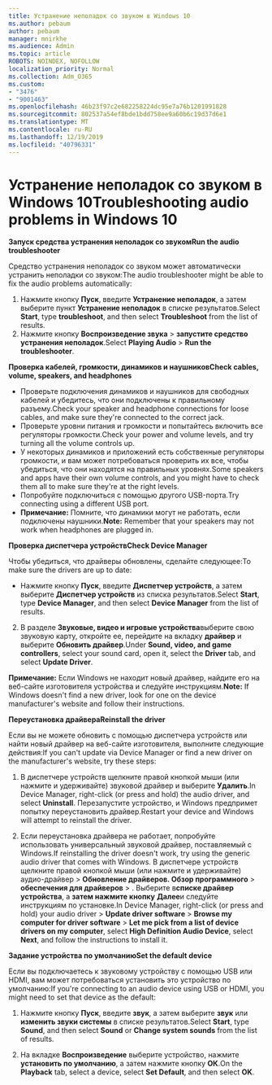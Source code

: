 ```yaml
---
title: Устранение неполадок со звуком в Windows 10
ms.author: pebaum
author: pebaum
manager: mnirkhe
ms.audience: Admin
ms.topic: article
ROBOTS: NOINDEX, NOFOLLOW
localization_priority: Normal
ms.collection: Adm_O365
ms.custom:
- "3476"
- "9001463"
ms.openlocfilehash: 46b23f97c2e682258224dc95e7a76b1201991828
ms.sourcegitcommit: 802537a54ef8bde1bdd758ee9a60b6c19d37d6e1
ms.translationtype: MT
ms.contentlocale: ru-RU
ms.lasthandoff: 12/19/2019
ms.locfileid: "40796331"
---
```

# <a name="troubleshooting-audio-problems-in-windows-10"></a><span data-ttu-id="19c74-102">Устранение неполадок со звуком в Windows 10</span><span class="sxs-lookup"><span data-stu-id="19c74-102">Troubleshooting audio problems in Windows 10</span></span>

<span data-ttu-id="19c74-103">**Запуск средства устранения неполадок со звуком**</span><span class="sxs-lookup"><span data-stu-id="19c74-103">**Run the audio troubleshooter**</span></span>

<span data-ttu-id="19c74-104">Средство устранения неполадок со звуком может автоматически устранить неполадки со звуком:</span><span class="sxs-lookup"><span data-stu-id="19c74-104">The audio troubleshooter might be able to fix the audio problems automatically:</span></span> 

1. <span data-ttu-id="19c74-105">Нажмите кнопку **Пуск**, введите **Устранение неполадок**, а затем выберите пункт **Устранение неполадок** в списке результатов.</span><span class="sxs-lookup"><span data-stu-id="19c74-105">Select **Start**, type **troubleshoot**, and then select **Troubleshoot** from the list of results.</span></span> 
2. <span data-ttu-id="19c74-106">Нажмите кнопку **Воспроизведение звука** > **запустите средство устранения неполадок**.</span><span class="sxs-lookup"><span data-stu-id="19c74-106">Select **Playing Audio** > **Run the troubleshooter**.</span></span>

<span data-ttu-id="19c74-107">**Проверка кабелей, громкости, динамиков и наушников**</span><span class="sxs-lookup"><span data-stu-id="19c74-107">**Check cables, volume, speakers, and headphones**</span></span>

- <span data-ttu-id="19c74-108">Проверьте подключения динамиков и наушников для свободных кабелей и убедитесь, что они подключены к правильному разъему.</span><span class="sxs-lookup"><span data-stu-id="19c74-108">Check your speaker and headphone connections for loose cables, and make sure they're connected to the correct jack.</span></span>
- <span data-ttu-id="19c74-109">Проверьте уровни питания и громкости и попытайтесь включить все регуляторы громкости.</span><span class="sxs-lookup"><span data-stu-id="19c74-109">Check your power and volume levels, and try turning all the volume controls up.</span></span>
- <span data-ttu-id="19c74-110">У некоторых динамиков и приложений есть собственные регуляторы громкости, и вам может потребоваться проверить их все, чтобы убедиться, что они находятся на правильных уровнях.</span><span class="sxs-lookup"><span data-stu-id="19c74-110">Some speakers and apps have their own volume controls, and you might have to check them all to make sure they're at the right levels.</span></span>
- <span data-ttu-id="19c74-111">Попробуйте подключиться с помощью другого USB-порта.</span><span class="sxs-lookup"><span data-stu-id="19c74-111">Try connecting using a different USB port.</span></span>
- <span data-ttu-id="19c74-112">**Примечание:** Помните, что динамики могут не работать, если подключены наушники.</span><span class="sxs-lookup"><span data-stu-id="19c74-112">**Note:** Remember that your speakers may not work when headphones are plugged in.</span></span>

<span data-ttu-id="19c74-113">**Проверка диспетчера устройств**</span><span class="sxs-lookup"><span data-stu-id="19c74-113">**Check Device Manager**</span></span>

<span data-ttu-id="19c74-114">Чтобы убедиться, что драйверы обновлены, сделайте следующее:</span><span class="sxs-lookup"><span data-stu-id="19c74-114">To make sure the drivers are up to date:</span></span>

- <span data-ttu-id="19c74-115">Нажмите кнопку **Пуск**, введите **Диспетчер устройств**, а затем выберите **Диспетчер устройств** из списка результатов.</span><span class="sxs-lookup"><span data-stu-id="19c74-115">Select **Start**, type **Device Manager**, and then select **Device Manager** from the list of results.</span></span>

2. <span data-ttu-id="19c74-116">В разделе **Звуковые, видео и игровые устройства**выберите свою звуковую карту, откройте ее, перейдите на вкладку **драйвер** и выберите **Обновить драйвер**.</span><span class="sxs-lookup"><span data-stu-id="19c74-116">Under **Sound, video, and game controllers**, select your sound card, open it, select the **Driver** tab, and select **Update Driver**.</span></span> 

<span data-ttu-id="19c74-117">**Примечание:** Если Windows не находит новый драйвер, найдите его на веб-сайте изготовителя устройства и следуйте инструкциям.</span><span class="sxs-lookup"><span data-stu-id="19c74-117">**Note:** If Windows doesn't find a new driver, look for one on the device manufacturer's website and follow their instructions.</span></span>

<span data-ttu-id="19c74-118">**Переустановка драйвера**</span><span class="sxs-lookup"><span data-stu-id="19c74-118">**Reinstall the driver**</span></span>

<span data-ttu-id="19c74-119">Если вы не можете обновить с помощью диспетчера устройств или найти новый драйвер на веб-сайте изготовителя, выполните следующие действия:</span><span class="sxs-lookup"><span data-stu-id="19c74-119">If you can't update via Device Manager or find a new driver on the manufacturer's website, try these steps:</span></span> 

1. <span data-ttu-id="19c74-120">В диспетчере устройств щелкните правой кнопкой мыши (или нажмите и удерживайте) звуковой драйвер и выберите **Удалить**.</span><span class="sxs-lookup"><span data-stu-id="19c74-120">In Device Manager, right-click (or press and hold) the audio driver, and select **Uninstall**.</span></span> <span data-ttu-id="19c74-121">Перезапустите устройство, и Windows предпримет попытку переустановить драйвер.</span><span class="sxs-lookup"><span data-stu-id="19c74-121">Restart your device and Windows will attempt to reinstall the driver.</span></span>

2. <span data-ttu-id="19c74-122">Если переустановка драйвера не работает, попробуйте использовать универсальный звуковой драйвер, поставляемый с Windows.</span><span class="sxs-lookup"><span data-stu-id="19c74-122">If reinstalling the driver doesn't work, try using the generic audio driver that comes with Windows.</span></span> <span data-ttu-id="19c74-123">В диспетчере устройств щелкните правой кнопкой мыши (или нажмите и удерживайте) аудио-драйвер > **Обновление драйверов. Обзор программного** > **обеспечения для драйверов** > . Выберите в**списке драйвер устройства**, а **затем нажмите кнопку** **Далее**и следуйте инструкциям по установке.</span><span class="sxs-lookup"><span data-stu-id="19c74-123">In Device Manager, right-click (or press and hold) your audio driver > **Update driver software** > **Browse my computer for driver software** > **Let me pick from a list of device drivers on my computer**, select **High Definition Audio Device**, select **Next**, and follow the instructions to install it.</span></span>

<span data-ttu-id="19c74-124">**Задание устройства по умолчанию**</span><span class="sxs-lookup"><span data-stu-id="19c74-124">**Set the default device**</span></span>

<span data-ttu-id="19c74-125">Если вы подключаетесь к звуковому устройству с помощью USB или HDMI, вам может потребоваться установить это устройство по умолчанию:</span><span class="sxs-lookup"><span data-stu-id="19c74-125">If you're connecting to an audio device using USB or HDMI, you might need to set that device as the default:</span></span> 

1. <span data-ttu-id="19c74-126">Нажмите кнопку **Пуск**, введите **звук**, а затем выберите **звук** или **изменить звуки системы** в списке результатов.</span><span class="sxs-lookup"><span data-stu-id="19c74-126">Select **Start**, type **Sound**, and then select **Sound** or **Change system sounds** from the list of results.</span></span>

2. <span data-ttu-id="19c74-127">На вкладке **Воспроизведение** выберите устройство, нажмите **установить по умолчанию**, а затем нажмите кнопку **ОК**.</span><span class="sxs-lookup"><span data-stu-id="19c74-127">On the **Playback** tab, select a device, select **Set Default**, and then select **OK**.</span></span>

